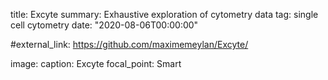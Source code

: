 title: Excyte
summary: Exhaustive exploration of cytometry data
tag: single cell cytometry
date: "2020-08-06T00:00:00"

#external_link: https://github.com/maximemeylan/Excyte/

image:
  caption: Excyte
  focal_point: Smart
